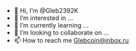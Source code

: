 - 👋 Hi, I’m @Gleb2392K
- 👀 I’m interested in ...
- 🌱 I’m currently learning ...
- 💞️ I’m looking to collaborate on ...
- 📫 How to reach me Glebcoin@inbox.ru

<!---
Gleb2392K/Gleb2392K is a ✨ special ✨ repository because its `README.md` (this file) appears on your GitHub profile.
You can click the Preview link to take a look at your changes.
--->

